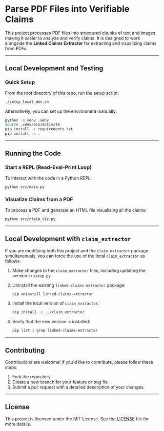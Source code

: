 # Parse PDF Files into Verifiable Claims

This project processes PDF files into structured chunks of text and images, making it easier to analyze and verify claims. It is designed to work alongside the **Linked Claims Extractor** for extracting and visualizing claims from PDFs.

---

## Local Development and Testing

### Quick Setup
From the root directory of this repo, run the setup script:

```bash
./setup_local_dev.sh
```

Alternatively, you can set up the environment manually:

```bash
python -m venv .venv
source .venv/bin/activate
pip install -r requirements.txt
pip install -e .
```

---

## Running the Code

### Start a REPL (Read-Eval-Print Loop)
To interact with the code in a Python REPL:

```bash
python src/main.py
```

### Visualize Claims from a PDF
To process a PDF and generate an HTML file visualizing all the claims:

```bash
python src/claim_viz.py
```

---

## Local Development with `claim_extractor`

If you are modifying both this project and the `claim_extractor` package simultaneously, you can force the use of the local `claim_extractor` as follows:

1. Make changes to the `claim_extractor` files, including updating the version in `setup.py`.
2. Uninstall the existing `linked-claims-extractor` package:

   ```bash
   pip uninstall linked-claims-extractor
   ```
3. Install the local version of `claim_extractor`:

   ```bash
   pip install -e ../claim_extractor
   ```
4. Verify that the new version is installed:

   ```bash
   pip list | grep linked-claims-extractor
   ```

---

## Contributing

Contributions are welcome! If you'd like to contribute, please follow these steps:
1. Fork the repository.
2. Create a new branch for your feature or bug fix.
3. Submit a pull request with a detailed description of your changes.

---

## License

This project is licensed under the MIT License. See the [LICENSE](LICENSE) file for more details.
